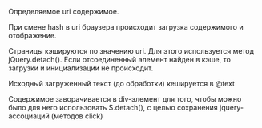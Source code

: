 Определяемое uri содержимое.

При смене hash в uri браузера происходит
загрузка содержимого и отображение.

Страницы кэшируются по значению uri. Для этого используется
метод jQuery.detach(). Если отсоединенный элемент найден
в кэше, то загрузки и инициализации не происходит.

Исходный загруженный текст (до обработки) кешируется в @text

Содержимое заворачивается в div-элемент для того,
чтобы можно было для него использовать $.detach(),
с целью сохранения jquery-ассоциаций (методов click)